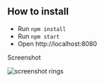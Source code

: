 ## How to install

* Run `npm install`
* Run `npm start`
* Open http://localhost:8080


Screenshot

![screenshot rings](webgl-003/screenshot.jpg)